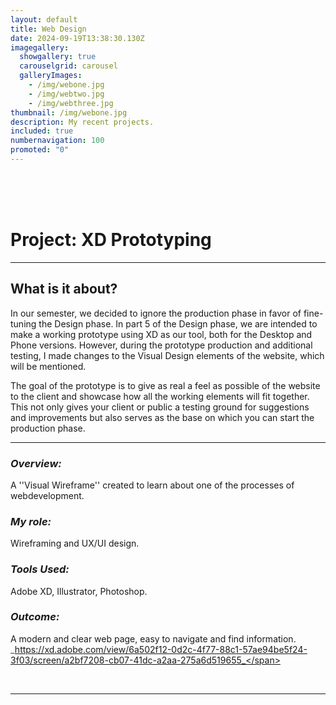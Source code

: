 ```yaml
---
layout: default
title: Web Design
date: 2024-09-19T13:38:30.130Z
imagegallery:
  showgallery: true
  carouselgrid: carousel
  galleryImages:
    - /img/webone.jpg
    - /img/webtwo.jpg
    - /img/webthree.jpg
thumbnail: /img/webone.jpg
description: My recent projects.
included: true
numbernavigation: 100
promoted: "0"
---
```

<br>
<br>
<br>


#  **Project: XD Prototyping**
---

## What is it about?

In our semester, we decided to ignore the production phase in favor of fine-tuning the Design phase. In part 5 of the Design phase, we are intended to make a working prototype using XD as our tool, both for the Desktop and Phone versions. However, during the prototype production and additional testing, I made changes to the Visual Design elements of the website, which will be mentioned.

The goal of the prototype is to give as real a feel as possible of the website to the client and showcase how all the working elements will fit together. This not only gives your client or public a testing ground for suggestions and improvements but also serves as the base on which you can start the production phase.

---

### _Overview:_ <br>
A ''Visual Wireframe'' created to learn about one of the processes of webdevelopment.

### _My role:_ <br>
Wireframing and UX/UI design.

### _Tools Used:_ <br>
Adobe XD, Illustrator, Photoshop.

### _Outcome:_ <br>
A modern and clear web page, easy to navigate and find information. <br>
<span style="color: #155e75;">_https://xd.adobe.com/view/6a502f12-0d2c-4f77-88c1-57ae94be5f24-3f03/screen/a2bf7208-cb07-41dc-a2aa-275a6d519655_</span>

<br>

---